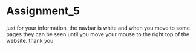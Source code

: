 # Assignment_5
just for your information, the navbar is white and when you move to some pages they can be seen until you move your mouse to the right top of the website. thank you
